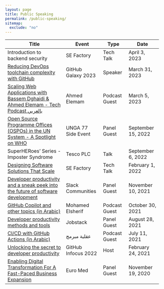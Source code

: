 ```yaml
---
layout: page
title: Public Speaking
permalink: /public-speaking/
sitemap:
  exclude: "no"
---
```


| Title                                                                                                                                                    | Event                  | Type          | Date              |
| -------------------------------------------------------------------------------------------------------------------------------------------------------- | ---------------------- | ------------- | ----------------- |
| Introduction to backend security                                                                                                                         | SE Factory             | Tech Talk     | April 3, 2023     |
| [Reducing DevOps toolchain complexity with GitHub](https://youtu.be/o2QgGM-kgmY)                                                                        | GitHub Galaxy 2023     | Speaker       | March 31, 2023    |
| [Scaling Web Applications with Bassem Dghaidi & Ahmed Elemam - Tech Podcast بالعربي](https://www.youtube.com/watch?v=mN8l4Zuy8e8)                          | Ahmed Elemam           | Podcast Guest | March 5, 2023      |
| [Open Source Programme Offices (OSPOs) in the UN System - A Spotlight on WHO](https://youtu.be/mf5tUbhi9Q4)                                               | UNGA 77 Side Event     | Panel Guest   | September 15, 2022 |
| SuperHERoes’ Series - Imposter Syndrome                                                                                                                  | Tesco PLC              | Talk          | September 6, 2022  |
| [Designing Software Solutions That Scale](https://youtu.be/5H8pY99yLTw)                                                                                  | SE Factory             | Tech Talk     | February 1, 2022   |
| [Developer productivity and a sneak peek into the future of software development](https://slackcommunity.com/events/details/slack-amsterdam-presents-developer-productivity-and-a-sneak-peek-into-the-future-of-software-development/) | Slack Communities      | Panel Guest   | November 10, 2021  |
| [GitHub Copilot and other topics (in Arabic)](https://www.youtube.com/watch?v=MqLfkH9ehjQ)                                                               | Mohamed Elsherif       | Podcast Guest | October 30, 2021   |
| [Developer productivity methods and tools](https://jobstack.talentsarena.net/)                                                                           | Jobstack               | Panel Guest   | August 28, 2021    |
| [CI/CD with GitHub Actions (in Arabic)](https://www.youtube.com/watch?v=CYj3eoQu1FM)                                                                     | عقلية مبرمج           | Podcast Guest | July 11, 2021      |
| [Unlocking the secret to developer productivity](https://infocus.github.com/sessions/unlocking-the-secret-to-developer-productivity/)                      | GitHub Infocus 2022    | Host          | February 24, 2021  |
| [Enabling Digital Transformation For A Fast-Paced Business Expansion](https://berytech.org/events/euro-med-scale-up-innovation-day/)                       | Euro Med               | Panel Guest   | November 19, 2020 |
